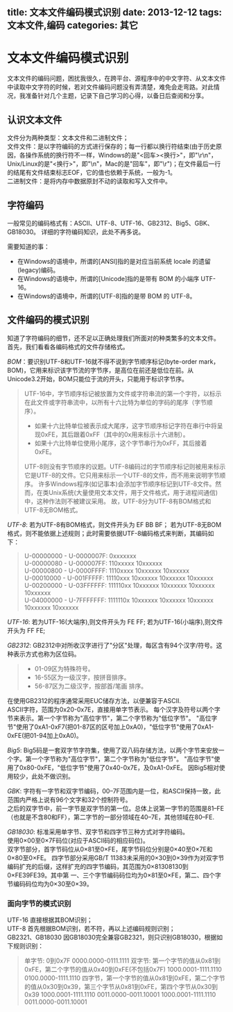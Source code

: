 title: 文本文件编码模式识别
date: 2013-12-12
tags: 文本文件,编码
categories: 其它
---

# 文本文件编码模式识别
文本文件的编码问题，困扰我很久，在跨平台、源程序中的中文字符、从文本文件中读取中文字符的时候，若对文件编码问题没有弄清楚，难免会走弯路。对此情况，我准备针对几个主题，记录下自己学习的心得，以备日后查阅和分享。 
<!--more-->

## 认识文本文件  
文件分为两种类型：文本文件和二进制文件；  
文件文件：是以字符编码的方式进行保存的；每一行都以换行符结束(由于历史原因，各操作系统的换行符不一样，Windows的是"<回车><换行>"，即"\r\n"，Unix/Linux的是"<换行>"，即"\n"，Mac的是"回车"，即"\r")；在文件最后一行的结尾有文件结束标志EOF，它的值也依赖于系统，一般为-1。  
二进制文件：是将内存中数据原封不动的读取和写入文件中。 

## 字符编码
一般常见的编码格式有：ASCII、UTF-8、UTF-16、GB2312、Big5、GBK、GB18030。 
详细的字符编码知识，此处不再多说。 

需要知道的事： 

 -    在Windows的语境中，所谓的[ANSI]指的是对应当前系统 locale 的遗留(legacy)编码。 
 -    在Windows的语境中，所谓的[Unicode]指的是带有 BOM 的小端序 UTF-16。 
 -    在Windows的语境中，所谓的[UTF-8]指的是带 BOM 的 UTF-8。

 

## 文件编码的模式识别 
知道了字符编码的细节，还不足以正确处理我们所面对的种类繁多的文本文件。  
首先，我们看看各编码格式的文件存储格式。 

*BOM*：要识别UTF-8和UTF-16就不得不说到字节顺序标记(byte-order mark，BOM)，它用来标识该字节流的字节序，是高位在前还是低位在前。从Unicode3.2开始，BOM只能位于流的开头，只能用于标识字节序。  
>   UTF-16中，字节顺序标记被放置为文件或字符串流的第一个字符，以标示在此文件或字符串流中，以所有十六比特为单位的字码的尾序（字节顺序）。
>   * 如果十六比特单位被表示成大尾序，这字节顺序标记字符在串行中将呈现0xFE，其后跟着0xFF（其中的0x用来标示十六进制）。
>   * 如果十六比特单位使用小尾序，这个字节串行为0xFF，其后接着0xFE。 
>
>   UTF-8则没有字节顺序的议题。UTF-8编码过的字节顺序标记则被用来标示它是UTF-8的文件。它只用来标示一个UTF-8的文件，而不用来说明字节顺序。 
>   许多Windows程序(如记事本)会添加字节顺序标记到UTF-8文件。然而，在类Unix系统(大量使用文本文件，用于文件格式，用于进程间通信)中，这种作法则不被建议采用。 
>   故，UTF-8分为UTF-8有BOM格式和UTF-8无BOM格式。  

*UTF-8*:
若为UTF-8有BOM格式，则文件开头为 EF BB BF；
若为UTF-8无BOM格式，则不能依据上述规则；此时需要依据UTF-8编码格式来判断，其编码如下：
>   U-00000000 - U-0000007F: 0xxxxxxx   
>   U-00000080 - U-000007FF: 110xxxxx 10xxxxxx   
>   U-00000800 - U-0000FFFF: 1110xxxx 10xxxxxx 10xxxxxx  
>   U-00010000 - U-001FFFFF: 11110xxx 10xxxxxx 10xxxxxx 10xxxxxx   
>   U-00200000 - U-03FFFFFF: 111110xx 10xxxxxx 10xxxxxx 10xxxxxx 10xxxxxx   
>   U-04000000 - U-7FFFFFFF: 1111110x 10xxxxxx 10xxxxxx 10xxxxxx 10xxxxxx 10xxxxxx   

*UTF-16*:
若为UTF-16(大端序),则文件开头为 FE FF; 
若为UTF-16(小端序),则文件开头为 FF FE; 

*GB2312*:
GB2312中对所收汉字进行了"分区"处理，每区含有94个汉字/符号。这种表示方式也称为区位码。
>   * 01-09区为特殊符号。
>   * 16-55区为一级汉字，按拼音排序。
>   * 56-87区为二级汉字，按部首/笔画 排序。  

在使用GB2312的程序通常采用EUC储存方法，以便兼容于ASCII.  
ASCII字符，范围为0x20-0x7E，直接用单字节表示。 
每个汉字及符号以两个字节来表示。第一个字节称为"高位字节"，第二个字节称为"低位字节"。 
"高位字节"使用了0xA1-0xF7(把01-87区的区号加上0xA0)，"低位字节"使用了0xA1-0xFE(把01-94加上0xA0)。 

*Big5*:
Big5码是一套双字节字符集，使用了双八码存储方法，以两个字节来安放一个字。第一个字节称为"高位字节"，第二个字节称为"低位字节"。 
"高位字节"使用了0x80-0xFE，"低位字节"使用了0x40-0x7E，及0xA1-0xFE。
因Big5相对使用较少，此处不做识别。  

*GBK*:
字符有一字节和双字节编码，00–7F范围内是一位，和ASCII保持一致，此范围内严格上说有96个文字和32个控制符号。  
之后的双字节中，前一字节是双字节的第一位。总体上说第一字节的范围是81–FE（也就是不含80和FF），第二字节的一部分领域在40–7E，其他领域在80–FE. 

*GB18030*:
标准采用单字节、双字节和四字节三种方式对字符编码。  
使用0×00至0×7F码位(对应于ASCII码的相应码位)。  
双字节部分，首字节码位从0×81至0×FE，尾字节码位分别是0×40至0×7E和0×80至0×FE。 
四字节部分采用GB/T 11383未采用的0×30到0×39作为对双字节编码扩充的后缀，这样扩充的四字节编码，其范围为0×81308130到0×FE39FE39。其中第 一、三个字节编码码位均为0×81至0×FE，第二、四个字节编码码位均为0×30至0×39。 

### 面向字节的模式识别
UTF-16 直接根据其BOM识别；  
UTF-8 首先根据BOM识别，若不符，再以上述编码规则识别；  
GB2321、GB18030 因GB18030完全兼容GB2321，则只识别GB18030，根据如下规则识别： 
>    单字节: 0到0x7F
>          0000.0000-0111.1111
>    双字节: 第一个字节的值从0x81到0xFE，第二个字节的值从0x40到0xFE(不包括0x7F)
>          1000.0001-1111.1110  0100.0000-1111.1110
>    四字节，第一个字节的值从0x81到0xFE，第二个字节的值从0x30到0x39，第三个字节从0x81到0xFE，第四个字节从0x30到0x39
>          1000.0001-1111.1110  0011.0000-0011.10001  1000.0001-1111.1110  0011.0000-0011.10001
